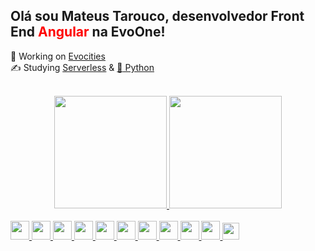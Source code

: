## Olá sou Mateus Tarouco, desenvolvedor Front End <span style="color:red">Angular</span> na EvoOne!
:seedling: Working on <a href="https://evocities.com.br/"  target="_blank">Evocities</a></br>
:writing_hand: Studying  <a href="https://www.serverless.com/framework/docs"  target="_blank">Serverless</a> & <a href="https://docs.python.org/3/"  target="_blank">:snake: Python</a><br><br>
<div align="center">
  <a href="https://github.com/mateustarouco" >
  <img height="180em" src="https://github-readme-stats.vercel.app/api?username=mateustarouco&show_icons=true&theme=dracula&include_all_commits=true&count_private=true"/>
  <img height="180em" src="https://github-readme-stats.vercel.app/api/top-langs/?username=mateustarouco&layout=compact&langs_count=7&theme=dracula"/>
</div><br>
<img height='30px' src="https://cdn.jsdelivr.net/gh/devicons/devicon/icons/angularjs/angularjs-original.svg" />
<img height='30px' src="https://cdn.jsdelivr.net/gh/devicons/devicon/icons/html5/html5-original.svg" />
<img height='30px' src="https://cdn.jsdelivr.net/gh/devicons/devicon/icons/css3/css3-original.svg" />
<img height='30px' src="https://cdn.jsdelivr.net/gh/devicons/devicon/icons/javascript/javascript-original.svg" />
<img height='30px' src="https://cdn.jsdelivr.net/gh/devicons/devicon/icons/typescript/typescript-original.svg" />
<img height='30px' src="https://cdn.jsdelivr.net/gh/devicons/devicon/icons/sass/sass-original.svg" />
<img height='30px' src="https://cdn.jsdelivr.net/gh/devicons/devicon/icons/python/python-original.svg" />
<img height='30px' src="https://cdn.jsdelivr.net/gh/devicons/devicon/icons/graphql/graphql-plain.svg" />
<img height='30px' src="https://cdn.jsdelivr.net/gh/devicons/devicon/icons/firebase/firebase-plain.svg" />
<img height='30px' src="https://iconsaws.s3.amazonaws.com/aws-brands.svg" />
<img height='27px' src="https://iconsaws.s3.amazonaws.com/serverless_icon_132003.svg" />
  

